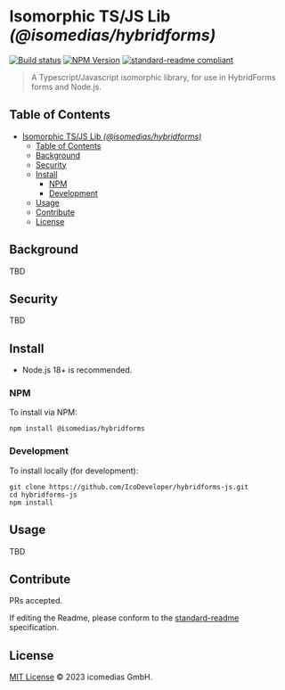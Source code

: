 # Isomorphic TS/JS Lib _(@isomedias/hybridforms)_

[![Build status](https://img.shields.io/github/actions/workflow/status/IcoDeveloper/hybridforms-js/main.yml?branch=main)](https://github.com/IcoDeveloper/hybridforms-js/actions?query=workflow%3A%22Node.js+CI%22)
[![NPM Version](https://img.shields.io/npm/v/@isomedias/hybridforms.svg)](https://npm.im/@isomedias/hybridforms)
[![standard-readme compliant](https://img.shields.io/badge/readme%20style-standard-brightgreen.svg?style=flat-square)](https://github.com/RichardLitt/standard-readme)

> A Typescript/Javascript isomorphic library, for use in HybridForms forms and Node.js.

## Table of Contents

- [Isomorphic TS/JS Lib _(@isomedias/hybridforms)_](#isomorphic-tsjs-lib-isomediashybridforms)
  - [Table of Contents](#table-of-contents)
  - [Background](#background)
  - [Security](#security)
  - [Install](#install)
    - [NPM](#npm)
    - [Development](#development)
  - [Usage](#usage)
  - [Contribute](#contribute)
  - [License](#license)

## Background

TBD

## Security

TBD

## Install

- Node.js 18+ is recommended.

### NPM

To install via NPM:

```
npm install @isomedias/hybridforms
```

### Development

To install locally (for development):

```
git clone https://github.com/IcoDeveloper/hybridforms-js.git
cd hybridforms-js
npm install
```

## Usage

TBD

## Contribute

PRs accepted.

If editing the Readme, please conform to the
[standard-readme](https://github.com/RichardLitt/standard-readme) specification.

## License

[MIT License](LICENSE.md) © 2023 icomedias GmbH.
